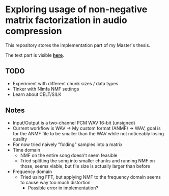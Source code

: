 # Exploring usage of non-negative matrix factorization in audio compression

This repository stores the implementation part of my Master's thesis.

The text part is visible [**here**](https://github.com/argoneuscze/thesis).

## TODO

* Experiment with different chunk sizes / data types
* Tinker with Nimfa NMF settings
* Learn about CELT/SILK

## Notes

* Input/Output is a two-channel PCM WAV 16-bit (unsigned)
* Current workflow is WAV -> My custom format (ANMF) -> WAV, goal is for the ANMF
  file to be smaller than the WAV while not noticeably losing quality
* For now tried naively "folding" samples into a matrix
* Time domain
  * NMF on the entire song doesn't seem feasible
  * Tried splitting the song into smaller chunks and running NMF on those, seems
    viable, but file size is actually larger than before
* Frequency domain
  * Tried using FFT, but applying NMF to the frequency domain seems to cause
    way too much distortion
    * Possible error in implementation?
